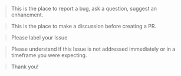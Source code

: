 > This is the place to report a bug, ask a question, suggest an enhancment.

> This is the place to make a discussion before creating a PR.

> Please label your Issue

> Please understand if this Issue is not addressed immediately or in a timeframe you were expecting.

> Thank you!
